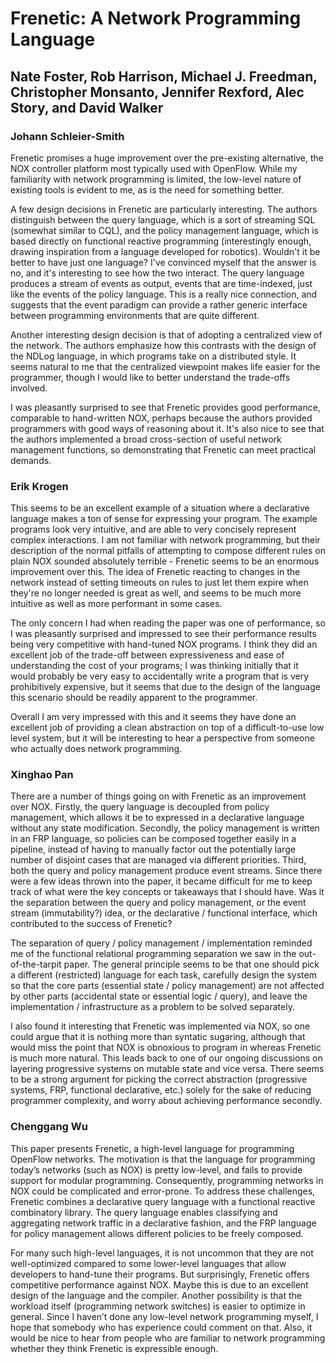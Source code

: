 # Frenetic: A Network Programming Language
## Nate Foster, Rob Harrison, Michael J. Freedman, Christopher Monsanto, Jennifer Rexford, Alec Story, and David Walker

### Johann Schleier-Smith

Frenetic promises a huge improvement over the pre-existing alternative, the NOX controller platform most typically used with OpenFlow. While my familiarity with network programming is limited, the low-level nature of existing tools is evident to me, as is the need for something better.

A few design decisions in Frenetic are particularly interesting. The authors distinguish between the query language, which is a sort of streaming SQL (somewhat similar to CQL), and the policy management language, which is based directly on functional reactive programming (interestingly enough, drawing inspiration from a language developed for robotics). Wouldn't it be better to have just one language? I've convinced myself that the answer is no, and it's interesting to see how the two interact. The query language produces a stream of events as output, events that are time-indexed, just like the events of the policy language. This is a really nice connection, and suggests that the event paradigm can provide a rather generic interface between programming environments that are quite different.

Another interesting design decision is that of adopting a centralized view of the network. The authors emphasize how this contrasts with the design of the NDLog language, in which programs take on a distributed style. It seems natural to me that the centralized viewpoint makes life easier for the programmer, though I would like to better understand the trade-offs involved.

I was pleasantly surprised to see that Frenetic provides good performance, comparable to hand-written NOX, perhaps because the authors provided programmers with good ways of reasoning about it. It's also nice to see that the authors implemented a broad cross-section of useful network management functions, so demonstrating that Frenetic can meet practical demands.

### Erik Krogen

This seems to be an excellent example of a situation where a declarative language makes a ton of sense for expressing your program. The example programs look very intuitive, and are able to very concisely represent complex interactions. I am not familiar with network programming, but their description of the normal pitfalls of attempting to compose different rules on plain NOX sounded absolutely terrible - Frenetic seems to be an enormous improvement over this. The idea of Frenetic reacting to changes in the network instead of setting timeouts on rules to just let them expire when they're no longer needed is great as well, and seems to be much more intuitive as well as more performant in some cases. 

The only concern I had when reading the paper was one of performance, so I was pleasantly surprised and impressed to see their performance results being very competitive with hand-tuned NOX programs. I think they did an excellent job of the trade-off between expressiveness and ease of understanding the cost of your programs; I was thinking initially that it would probably be very easy to accidentally write a program that is very prohibitively expensive, but it seems that due to the design of the language this scenario should be readily apparent to the programmer.

Overall I am very impressed with this and it seems they have done an excellent job of providing a clean abstraction on top of a difficult-to-use low level system, but it will be interesting to hear a perspective from someone who actually does network programming.

### Xinghao Pan

There are a number of things going on with Frenetic as an improvement over NOX.
Firstly, the query language is decoupled from policy management, which allows it be to expressed in a declarative language without any state modification.
Secondly, the policy management is written in an FRP language, so policies can be composed together easily in a pipeline, instead of having to manually factor out the potentially large number of disjoint cases that are managed via different priorities.
Third, both the query and policy management produce event streams.
Since there were a few ideas thrown into the paper, it became difficult for me to keep track of what were the key concepts or takeaways that I should have.
Was it the separation between the query and policy management, or the event stream (immutability?) idea, or the declarative / functional interface, which contributed to the success of Frenetic?

The separation of query / policy management / implementation reminded me of the functional relational programming separation we saw in the out-of-the-tarpit paper.
The general principle seems to be that one should pick a different (restricted) language for each task, carefully design the system so that the core parts (essential state / policy management) are not affected by other parts (accidental state or essential logic / query), and leave the implementation / infrastructure as a problem to be solved separately.

I also found it interesting that Frenetic was implemented via NOX, so one could argue that it is nothing more than syntatic sugaring, although that would miss the point that NOX is obnoxious to program in whereas Frenetic is much more natural.
This leads back to one of our ongoing discussions on layering progressive systems on mutable state and vice versa.
There seems to be a strong argument for picking the correct abstraction (progressive systems, FRP, functional declarative, etc.) solely for the sake of reducing programmer complexity, and worry about achieving performance secondly.

### Chenggang Wu
This paper presents Frenetic, a high-level language for programming OpenFlow networks. The motivation is that the language for programming today’s networks (such as NOX) is pretty low-level, and fails to provide support for modular programming. Consequently, programming networks in NOX could be complicated and error-prone. To address these challenges, Frenetic combines a declarative query language with a functional reactive combinatory library. The query language enables classifying and aggregating network traffic in a declarative fashion, and the FRP language for policy management allows different policies to be freely composed.

For many such high-level languages, it is not uncommon that they are not well-optimized compared to some lower-level languages that allow developers to hand-tune their programs. But surprisingly, Frenetic offers competitive performance against NOX. Maybe this is due to an excellent design of the language and the compiler. Another possibility is that the workload itself (programming network switches) is easier to optimize in general. Since I haven’t done any low-level network programming myself, I hope that somebody who has experience could comment on that. Also, it would be nice to hear from people who are familiar to network programming whether they think Frenetic is expressible enough.

